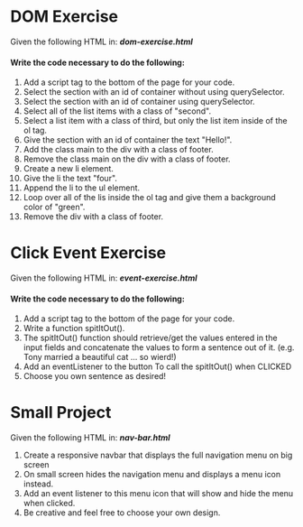 <h1> DOM Exercise </h1>
<p>Given the following HTML in: <i><strong>dom-exercise.html</strong></i></p>
<h4>Write the code necessary to do the following:</h4>
<ol>
<li>Add a script tag to the bottom of the page for your code.</li>
    <li>Select the section with an id of container without using querySelector.</li>
    <li>Select the section with an id of container using querySelector.</li>
    <li>Select all of the list items with a class of "second".</li>
    <li>Select a list item with a class of third, but only the list item inside of the ol tag.</li>
    <li>Give the section with an id of container the text "Hello!".</li>
    <li>Add the class main to the div with a class of footer.</li>
    <li>Remove the class main on the div with a class of footer.</li>
    <li>Create a new li element.</li>
    <li>Give the li the text "four".</li>
    <li>Append the li to the ul element.</li>
    <li>Loop over all of the lis inside the ol tag and give them a background color of "green".</li>
    <li>Remove the div with a class of footer.</li>
</ol>

<h1> Click Event Exercise </h1>
<p>Given the following HTML in: <i><strong>event-exercise.html</strong></i></p>
<h4>Write the code necessary to do the following:</h4>
<ol>
    <li>Add a script tag to the bottom of the page for your code.</li>
    <li>Write a function spitItOut().</li>
    <li>The spitItOut() function should retrieve/get the values entered in the input fields and concatenate the values to form a sentence out of it. (e.g. Tony married a beautiful cat ... so wierd!)</li>
    <li>Add an eventListener to the button To call the spitItOut() when CLICKED</li>
    <li>Choose you own sentence as desired!</li>
</ol>

<h1> Small Project </h1>
<p>Given the following HTML in: <i><strong>nav-bar.html</strong></i></p>

<ol>
    <li>Create a responsive navbar that displays the full navigation menu on big screen</li>
    <li>On small screen hides the navigation menu and displays a menu icon instead. </li>
    <li> Add an event listener to this menu icon that will show and hide the menu when clicked.</li>
    <li> Be creative and feel free to choose your own design. </li>
</ol>